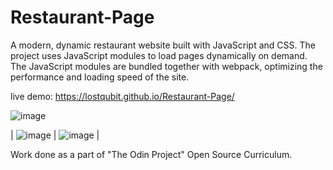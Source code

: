 # Restaurant-Page

A modern, dynamic restaurant website built with JavaScript and CSS. The project uses JavaScript modules to load pages dynamically on demand. The JavaScript modules are bundled together with webpack, optimizing the performance and loading speed of the site.

live demo: https://lostqubit.github.io/Restaurant-Page/

![image](https://github.com/lostqubit/Restaurant-Page/assets/31575513/481fa691-97c1-4fd9-8e82-ab7b2ca97525)

| ![image](https://github.com/lostqubit/Restaurant-Page/assets/31575513/3d07fd39-6db5-47e6-b067-b626d44b65dc) | ![image](https://github.com/lostqubit/Restaurant-Page/assets/31575513/620d756a-be6d-4245-ba79-9d8c99c627bb) |

Work done as a part of "The Odin Project" Open Source Curriculum.


